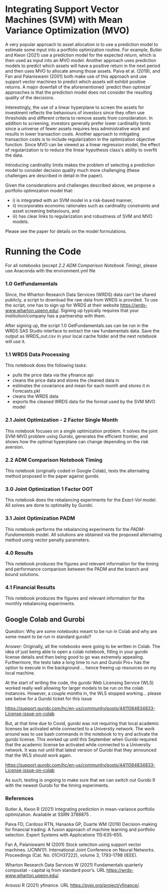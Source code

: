 # Integrating Support Vector Machines (SVM) with Mean Variance Optimization (MVO)

A very popular approach to asset allocation is to use a prediction model to estimate some input into a portfolio 
optimization routine. For example, Butler and Kwon (2021) use a prediction model for the expected return, which is then 
used as input into an MVO model. Another approach uses prediction models to predict which assets will have a positive 
return in the next period and then uses MVO to allocate among those assets. Paiva et al. (2019), 
and Fan and Palaniswami (2001) both make use of this approach and use support vector machines to predict which assets
will exhibit positive returns. A major downfall of the aforementioned `predict then optimize' approaches is that the 
prediction model does not consider the resulting quality of the decisions. 

Interestingly, the use of a linear hyperplane to screen the assets for investment reflects the behaviours of investors 
since they often use thresholds and different criteria to remove assets from consideration. In addition to screening, 
investors generally prefer lower cardinality limits since a universe of fewer assets requires less administrative work 
and results in lower transaction costs. Another approach to mitigating transaction costs is to include regularization in
the optimization objective function. Since MVO can be viewed as a linear regression model, the effect of regularization
is to reduce the linear hypothesis class's ability to overfit the data. 

Introducing cardinality limits makes the problem of selecting  a prediction model to consider decision quality much more 
challenging (these challenges are described in detail in the paper). 

Given the considerations and challenges described above, we propose a portfolio optimization model that:
* i) is integrated with an SVM model in a risk-based manner, 
* ii) incorporates economic rationales such as cardinality
constraints and asset screening behaviours, and
* iii) has clear links to regularization and
robustness of SVM and MVO models.

Please see the paper for details on the model formulations. 

# Running the Code
For all notebooks (except *2.2 ADM Comparison Notebook Timing*), please use Anaconda with the environment.yml file

### 1.0 GetFundamentals
Since, the Wharton Research Data Services (WRDS) data can't be shared publicly, a script to download the raw data from 
WRDS is provided. To use the script, one has to sign up for WRDS at their website https://wrds-www.wharton.upenn.edu/. 
Signing up typically requires that your institution/company has a partnership with them.

After signing up, the script 1.0 GetFundamentals.sas can be run in the WRDS SAS Studio interface to extract the raw 
fundamentals data. Save the output as WRDS_out.csv in your local cache folder and the next notebook will use it. 

### 1.1 WRDS Data Processing
This notebook does the following tasks:
* pulls the price data via the yfinance api
* cleans the price data and stores the cleaned data in 
* estimates the covariance and mean for each month and stores it in Forecasts.pkl
* cleans the WRDS data
* exports the cleaned WRDS data for the format used by the SVM MVO model 

### 2.1 Joint Optimization - 2 Factor Single Month
This notebook focuses on a single optimization problem. It solves the joint SVM-MVO problem using Gurobi, generates the efficient 
frontier, and shows how the optimal hyperplane can change depending on the risk aversion.

### 2.2 ADM Comparison Notebook Timing
This notebook (originally coded in Google Colab), tests the alternating method proposed in the paper against gurobi. 

### 3.0 Joint Optimization 1 Factor OOT
This notebook does the rebalancing experiments for the *Exact-Vol* model. All solves are done to optimality by Gurobi.  

### 3.1 Joint Optimization PADM
This notebook performs the rebalancing experiments for the *PADM-Fundamentals* model. All solutions are obtained via the 
proposed alternating method using vector penalty parameters.

### 4.0 Results 
This notebook produces the figures and relevant information for the timing and performance comparison between the PADM 
and the branch and bound solutions.

### 4.1 Financial Results
This notebook produces the figures and relevant information for the monthly rebalancing experiments. 

## Google Colab and Gurobi
Question: Why are some notebooks meant to be run in Colab and why are some meant to be run in standard gurobi? 

Answer: Originally, all the notebooks were going to be written in Colab. The idea of just being able to open a colab notebook, 
filling in your gurobi license details and then being good to go was extremely appealing. Furthermore, the tests take a long 
time to run and Gurobi Pro+ has the option to execute in the background ... hence freeing up resources on my local machine. 

At the start of writing the code, the gurobi Web Licensing Service (WLS) worked really well allowing for larger models to 
be run on the colab instances. However, a couple months in, the WLS stopped working... please see below for a Gurobi ticket for this issue

https://support.gurobi.com/hc/en-us/community/posts/4411084834833-License-issue-on-colab

But, at that time due to Covid, gurobi was not requiring that local academic licenses be activated while connected to a University network. 
The work around was to use bash commands in the notebook to try and activate the gurobi license. This worked up until this September when 
Gurobi required that the academic license be activated while connected to a University network. It was not until that latest version of Gurobi that 
they announced that the WLS should work again. 

https://support.gurobi.com/hc/en-us/community/posts/4411084834833-License-issue-on-colab

As such, testing is ongoing to make sure that we can switch out Gurobi 9 with the newest Gurobi for the timing experiments.

### References

Butler A, Kwon R (2021) Integrating prediction in mean-variance portfolio optimization. Available at SSRN
3788875 .

Paiva FD, Cardoso RTN, Hanaoka GP, Duarte WM (2019) Decision-making for financial trading: A fusion
approach of machine learning and portfolio selection. Expert Systems with Applications 115:635–655.

Fan A, Palaniswami M (2001) Stock selection using support vector machines. IJCNN’01. International Joint
Conference on Neural Networks. Proceedings (Cat. No. 01CH37222), volume 3, 1793–1798 (IEEE).

Wharton Research Data Services W (2021) Fundamentals quarterly compustat - capital iq from standard
poor’s. URL https://wrds-www.wharton.upenn.edu/.

Aroussi R (2021) yfinance. URL https://pypi.org/project/yfinance/.
